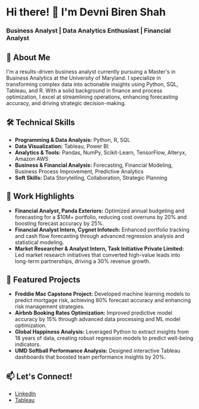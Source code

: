 # Hi there! 👋 I'm Devni Biren Shah  
### Business Analyst | Data Analytics Enthusiast | Financial Analyst
## 🚀 About Me  
I'm a results-driven business analyst currently pursuing a Master's in Business Analytics at the University of Maryland. I specialize in transforming complex data into actionable insights using Python, SQL, Tableau, and R. With a solid background in finance and process optimization, I excel at streamlining operations, enhancing forecasting accuracy, and driving strategic decision-making.

## 🛠 Technical Skills  
- **Programming & Data Analysis:** Python, R, SQL  
- **Data Visualization:** Tableau, Power BI  
- **Analytics & Tools:** Pandas, NumPy, Scikit-Learn, TensorFlow, Alteryx, Amazon AWS  
- **Business & Financial Analysis:** Forecasting, Financial Modeling, Business Process Improvement, Predictive Analytics  
- **Soft Skills:** Data Storytelling, Collaboration, Strategic Planning

## 💼 Work Highlights  
- **Financial Analyst, Panda Exteriors:** Optimized annual budgeting and forecasting for a \$10M+ portfolio, reducing cost overruns by 20% and boosting forecast accuracy by 25%.  
- **Financial Analyst Intern, Cygnet Infotech:** Enhanced portfolio tracking and cash flow forecasting through advanced regression analysis and statistical modeling.  
- **Market Researcher & Analyst Intern, Task Initiative Private Limited:** Led market research initiatives that converted high-value leads into long-term partnerships, driving a 30% revenue growth.

## 🌟 Featured Projects  
- **Freddie Mac Capstone Project:** Developed machine learning models to predict mortgage risk, achieving 80% forecast accuracy and enhancing risk management strategies.  
- **Airbnb Booking Rates Optimization:** Improved predictive model accuracy by 15% through advanced data processing and ML model optimization.  
- **Global Happiness Analysis:** Leveraged Python to extract insights from 18 years of data, creating robust regression models to predict well-being indicators.  
- **UMD Softball Performance Analysis:** Designed interactive Tableau dashboards that boosted team performance insights by 20%.

## 📫 Let's Connect!  
- [LinkedIn](https://www.linkedin.com/in/devnishah)  
- [Tableau](https://public.tableau.com/app/profile/devni.shah)

